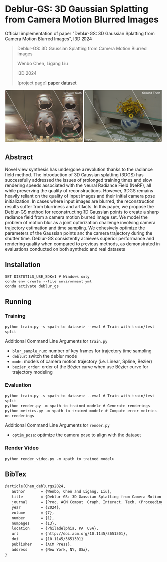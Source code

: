 # Deblur-GS: 3D Gaussian Splatting from Camera Motion Blurred Images
Official  implementation of paper "Deblur-GS: 3D Gaussian Splatting from Camera Motion Blurred Images", I3D 2024

>Deblur-GS: 3D Gaussian Splatting from Camera Motion Blurred Images
>
>Wenbo Chen, Ligang Liu
>
>I3D 2024
>
>[project page] [paper](http://doi.acm.org/10.1145/3651301) [dataset](https://drive.google.com/drive/folders/1zTLW9kPe8lVgl8U2RkSHI4Tm5HyuCAon)

![teaser](asset/teaser.png)

## Abstract

Novel view synthesis has undergone a revolution thanks to the radiance field method. The introduction of 3D Gaussian splatting (3DGS) has successfully addressed the issues of prolonged training times and slow rendering speeds associated with the Neural Radiance Field (NeRF), all while preserving the quality of reconstructions. However, 3DGS remains heavily reliant on the quality of input images and their initial camera pose initialization. In cases where input images are blurred, the reconstruction results suffer from blurriness and artifacts. In this paper, we propose the Deblur-GS method for reconstructing 3D Gaussian points to create a sharp radiance field from a camera motion blurred image set. We model the problem of motion blur as a joint optimization challenge involving camera trajectory estimation and time sampling. We cohesively optimize the parameters of the Gaussian points and the camera trajectory during the shutter time. Deblur-GS consistently achieves superior performance and rendering quality when compared to previous methods, as demonstrated in evaluations conducted on both synthetic and real datasets

## Installation

```shell
SET DISTUTILS_USE_SDK=1 # Windows only
conda env create --file environment.yml
conda activate deblur_gs
```

## Running

### Training

```shell
python train.py -s <path to dataset> --eval # Train with train/test split
```

Additional Command Line Arguments for `train.py`

* `blur_sample_num`: number of key frames for trajectory time sampling
* `deblur`: switch the deblur mode
* `mode`: models of camera motion trajectory (i.e. Linear, Spline, Bezier)
* `bezier_order`: order of the Bézier curve when use Bézier curve for trajectory modeling

### Evaluation

```shell
python train.py -s <path to dataset> --eval # Train with train/test split
python render.py -m <path to trained model> # Generate renderings
python metrics.py -m <path to trained model> # Compute error metrics on renderings
```

Additional Command Line Arguments for `render.py`

* `optim_pose`: optimize the camera pose to align with the dataset

### Render Video

```shell
python render_video.py -m <path to trained model>
```

## BibTex

```latex
@article{Chen_deblurgs2024,
   author       = {Wenbo, Chen and Ligang, Liu},
   title        = {Deblur-GS: 3D Gaussian Splatting from Camera Motion Blurred Images},
   journal      = {Proc. ACM Comput. Graph. Interact. Tech. (Proceedings of I3D 2024)},
   year         = {2024},
   volume       = {7},
   number       = {1},
   numpages     = {13},
   location     = {Philadelphia, PA, USA},
   url          = {http://doi.acm.org/10.1145/3651301},
   doi          = {10.1145/3651301},
   publisher    = {ACM Press},
   address      = {New York, NY, USA},
}
```
